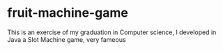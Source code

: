 # fruit-machine-game
This is an exercise of my graduation in Computer science, I developed in Java a Slot Machine game, very fameous
